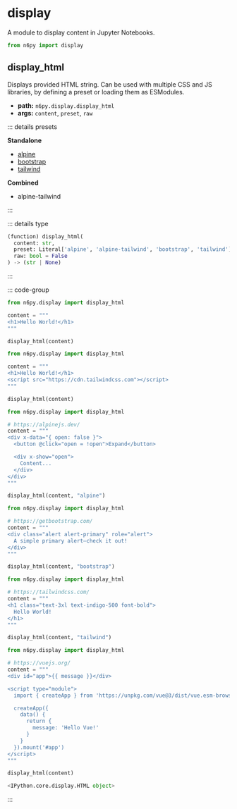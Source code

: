 # display

A module to display content in Jupyter Notebooks.

```py
from n6py import display
```

## display_html <Badge type="tip" text="0.1.16" />

Displays provided HTML string. Can be used with multiple CSS and JS libraries, by defining a preset or loading them as ESModules.

- **path:** `n6py.display.display_html`
- **args:** `content`, `preset`, `raw`

::: details presets

**Standalone**

- [alpine](https://alpinejs.dev/)
- [bootstrap](https://getbootstrap.com/)
- [tailwind](https://tailwindcss.com/)

**Combined**

- alpine-tailwind

:::

::: details type

```py
(function) display_html(
  content: str,
  preset: Literal['alpine', 'alpine-tailwind', 'bootstrap', 'tailwind'] | None = None,
  raw: bool = False
) -> (str | None)
```

:::

::: code-group

```py [HTML]
from n6py.display import display_html

content = """
<h1>Hello World!</h1>
"""

display_html(content)
```

```py [Custom]
from n6py.display import display_html

content = """
<h1>Hello World!</h1>
<script src="https://cdn.tailwindcss.com"></script>
"""

display_html(content)
```

```py [Alpine.js]
from n6py.display import display_html

# https://alpinejs.dev/
content = """
<div x-data="{ open: false }">
  <button @click="open = !open">Expand</button>

  <div x-show="open">
    Content...
  </div>
</div>
"""

display_html(content, "alpine")
```

```py [Bootstrap]
from n6py.display import display_html

# https://getbootstrap.com/
content = """
<div class="alert alert-primary" role="alert">
  A simple primary alert—check it out!
</div>
"""

display_html(content, "bootstrap")
```

```py [Tailwind CSS]
from n6py.display import display_html

# https://tailwindcss.com/
content = """
<h1 class="text-3xl text-indigo-500 font-bold">
  Hello World!
</h1>
"""

display_html(content, "tailwind")
```

```py [Vue.js]
from n6py.display import display_html

# https://vuejs.org/
content = """
<div id="app">{{ message }}</div>

<script type="module">
  import { createApp } from 'https://unpkg.com/vue@3/dist/vue.esm-browser.js'

  createApp({
    data() {
      return {
        message: 'Hello Vue!'
      }
    }
  }).mount('#app')
</script>
"""

display_html(content)
```

```py [Result]
<IPython.core.display.HTML object>
```

:::
